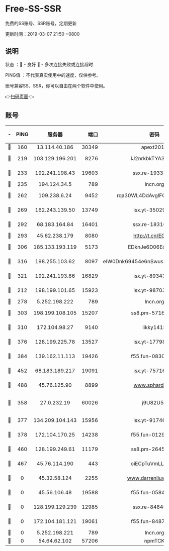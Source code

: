 # Free-SS-SSR

免费的SS账号、SSR账号，定期更新

更新时间：2019-03-07 21:50 +0800

## 说明

状态     ：🙂 - 良好 🙁 - 多次连接失败或连接超时

PING值   ：不代表真实使用中的速度，仅供参考。

账号兼容SS、SSR，你可以自由在两个软件中使用。

👉[扫码页面](https://liesauer.github.io/Free-SS-SSR/)👈

## 账号

|-|PING|服务器|端口|密码|加密方式|区域|
|:----:|:----:|:-----:|-----:|:----:|:----:|:----:|
|🙂|160|13.114.40.186|30349|apext2019|chacha20|JP|
|🙂|219|103.129.196.201|8276|lJ2nrkbkTYA30wv0|aes-256-cfb|US|
|🙂|233|192.241.198.43|19603|ssx.re-19333093|aes-256-cfb|US|
|🙂|235|194.124.34.5|789|lncn.org|rc4|JP|
|🙂|262|109.238.6.24|9452|rqa30WL4DdAvgIFG6Fs3znzTa|aes-256-cfb|FR|
|🙂|269|162.243.139.50|13749|isx.yt-35029494|aes-256-cfb|US|
|🙂|292|68.183.164.84|16401|ssx.re-18316811|aes-256-cfb|US|
|🙂|293|45.62.238.179|8080|http://t.cn/EGJIyrl|rc4-md5|CA|
|🙂|306|185.133.193.119|5173|EDknJe6D06EoWDaw|aes-256-cfb|US|
|🙂|316|198.255.103.62|8097|eIW0Dnk69454e6nSwuspv9DmS201tQ0D|aes-256-cfb|US|
|🙂|321|192.241.193.86|16829|isx.yt-89343714|aes-256-cfb|US|
|🙂|212|198.199.101.65|15923|isx.yt-98703063|aes-256-cfb|US|
|🙂|278|5.252.198.222|789|lncn.org|rc4|JP|
|🙂|303|198.199.108.105|15207|ss8.pm-57164721|aes-256-cfb|US|
|🙂|310|172.104.98.27|9140|likky1415|aes-256-cfb|JP|
|🙂|376|128.199.225.78|13527|isx.yt-17798772|aes-256-cfb|SG|
|🙂|384|139.162.11.113|19426|f55.fun-08309291|aes-256-cfb|SG|
|🙂|452|68.183.189.217|19091|isx.yt-75716228|aes-256-cfb|SG|
|🙂|488|45.76.125.90|8899|www.sphard.com|aes-256-cfb|AU|
|🙁|358|27.0.232.19|60026|j9U82U53|xchacha20-ietf-poly1305|HK|
|🙁|377|134.209.104.143|15956|isx.yt-91746156|aes-256-cfb|SG|
|🙁|378|172.104.170.25|14238|f55.fun-01292218|aes-256-cfb|SG|
|🙁|460|128.199.249.61|11179|ss8.pm-26454231|aes-256-cfb|SG|
|🙁|467|45.76.114.190|443|oiECpTuVmLLxk4Ts|aes-256-cfb|AU|
|🙁|0|45.32.58.124|2255|www.darrenliuwei.com|aes-256-cfb|JP|
|🙁|0|45.56.106.48|19588|f55.fun-05844532|aes-256-cfb|US|
|🙁|0|128.199.129.239|12985|ssx.re-84845857|aes-256-cfb|SG|
|🙁|0|172.104.181.121|19061|f55.fun-84870600|aes-256-cfb|SG|
|🙁|0|5.252.198.221|789|lncn.org|rc4|JP|
|🙁|0|54.64.62.102|57206|npmTCK|rc4-md5|JP|
